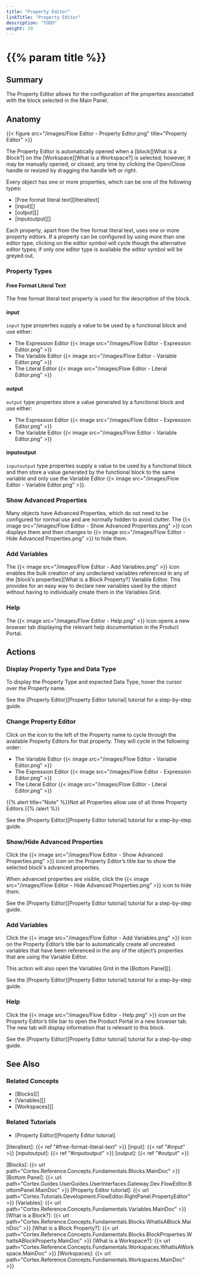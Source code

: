 ```yaml
---
title: "Property Editor"
linkTitle: "Property Editor"
description: "TODO"
weight: 20
---
```


# {{% param title %}}

## Summary

The Property Editor allows for the configuration of the properties associated with the block selected in the Main Panel.

## Anatomy

{{< figure src="/images/Flow Editor - Property Editor.png" title="Property Editor" >}}

The Property Editor is automatically opened when a [block][What is a Block?] on the [Workspace][What is a Workspace?] is selected; however, it may be manually opened, or closed, any time by clicking the Open/Close handle or resized by dragging the handle left or right.

Every object has one or more properties, which can be one of the following types:

* [Free format literal text][literaltext]
* [input][]
* [output][]
* [inputoutput][]

Each property, apart from the free format literal text, uses one or more property editors. If a property can be configured by using more than one editor type, clicking on the editor symbol will cycle though the alternative editor types; if only one editor type is available the editor symbol will be greyed out.

### Property Types

#### Free Format Literal Text

The free format literal text property is used for the description of the block.

#### input

`input` type properties supply a value to be used by a functional block and use either:

* The Expression Editor {{< image src="/images/Flow Editor - Expression Editor.png" >}}
* The Variable Editor {{< image src="/images/Flow Editor - Variable Editor.png" >}}
* The Literal Editor {{< image src="/images/Flow Editor - Literal Editor.png" >}}

#### output

`output` type properties store a value generated by a functional block and use either:

* The Expression Editor {{< image src="/images/Flow Editor - Expression Editor.png" >}}
* The Variable Editor {{< image src="/images/Flow Editor - Variable Editor.png" >}}

#### inputoutput

`inputoutput` type properties supply a value to be used by a functional block and then store a value generated by the functional block to the same variable and only use the Variable Editor {{< image src="/images/Flow Editor - Variable Editor.png" >}}.

### Show Advanced Properties

Many objects have Advanced Properties, which do not need to be configured for normal use and are normally hidden to avoid clutter. The {{< image src="/images/Flow Editor - Show Advanced Properties.png" >}} icon displays them and then changes to {{< image src="/images/Flow Editor - Hide Advanced Properties.png" >}} to hide them.

### Add Variables

The {{< image src="/images/Flow Editor - Add Variables.png" >}} icon enables the bulk creation of any undeclared variables referenced in any of the [block’s properties][What is a Block Property?] Variable Editor. This provides for an easy way to declare new variables used by the object without having to individually create them in the Variables Grid.

### Help

The {{< image src="/images/Flow Editor - Help.png" >}} icon opens a new browser tab displaying the relevant help documentation in the Product Portal.

## Actions

### Display Property Type and Data Type

To display the Property Type and expected Data Type, hover the cursor over the Property name.

See the [Property Editor][Property Editor tutorial] tutorial for a step-by-step guide.

### Change Property Editor

Click on the icon to the left of the Property name to cycle through the available Property Editors for that property. They will cycle in the following order:

* The Variable Editor {{< image src="/images/Flow Editor - Variable Editor.png" >}}
* The Expression Editor {{< image src="/images/Flow Editor - Expression Editor.png" >}}
* The Literal Editor {{< image src="/images/Flow Editor - Literal Editor.png" >}}

{{% alert title="Note" %}}Not all Properties allow use of all three Property Editors.{{% /alert %}}

See the [Property Editor][Property Editor tutorial] tutorial for a step-by-step guide.

### Show/Hide Advanced Properties

Click the {{< image src="/images/Flow Editor - Show Advanced Properties.png" >}} icon on the Property Editor’s title bar to show the selected block's advanced properties.

When advanced properties are visible, click the {{< image src="/images/Flow Editor - Hide Advanced Properties.png" >}} icon to hide them.

See the [Property Editor][Property Editor tutorial] tutorial for a step-by-step guide.

### Add Variables

Click the {{< image src="/images/Flow Editor - Add Variables.png" >}} icon on the Property Editor’s title bar to automatically create all uncreated variables that have been referenced in the any of the object’s properties that are using the Variable Editor.

This action will also open the Variables Grid in the [Bottom Panel][].

See the [Property Editor][Property Editor tutorial] tutorial for a step-by-step guide.

### Help

Click the {{< image src="/images/Flow Editor - Help.png" >}} icon on the Property Editor’s title bar to open the Product Portal in a new browser tab. The new tab will display information that is relevant to this block.

See the [Property Editor][Property Editor tutorial] tutorial for a step-by-step guide.

## See Also

### Related Concepts

* [Blocks][]
* [Variables][]
* [Workspaces][]

### Related Tutorials

* [Property Editor][Property Editor tutorial]

[literaltext]: {{< ref "#free-format-literal-text" >}}
[input]: {{< ref "#input" >}}
[inputoutput]: {{< ref "#inputoutput" >}}
[output]: {{< ref "#output" >}}

[Blocks]: {{< url path="Cortex.Reference.Concepts.Fundamentals.Blocks.MainDoc" >}}
[Bottom Panel]: {{< url path="Cortex.Guides.UserGuides.UserInterfaces.Gateway.Dev.FlowEditor.BottomPanel.MainDoc" >}}
[Property Editor tutorial]: {{< url path="Cortex.Tutorials.Development.FlowEditor.RightPanel.PropertyEditor" >}}
[Variables]: {{< url path="Cortex.Reference.Concepts.Fundamentals.Variables.MainDoc" >}}
[What is a Block?]: {{< url path="Cortex.Reference.Concepts.Fundamentals.Blocks.WhatIsABlock.MainDoc" >}}
[What is a Block Property?]: {{< url path="Cortex.Reference.Concepts.Fundamentals.Blocks.BlockProperties.WhatIsABlockProperty.MainDoc" >}}
[What is a Workspace?]: {{< url path="Cortex.Reference.Concepts.Fundamentals.Workspaces.WhatIsAWorkspace.MainDoc" >}}
[Workspaces]: {{< url path="Cortex.Reference.Concepts.Fundamentals.Workspaces.MainDoc" >}}

